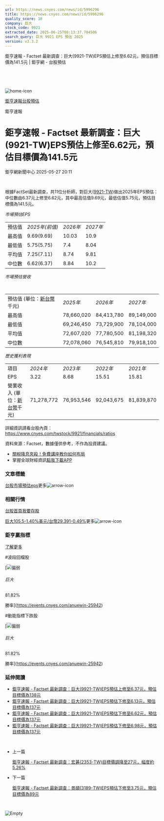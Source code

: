 ```yaml
---
url: https://news.cnyes.com/news/id/5996296
title: https://news.cnyes.com/news/id/5996296
quality_score: 10
company: 巨大
stock_code: 9921
extracted_date: 2025-06-25T08:13:37.784506
search_query: 巨大 9921 EPS 預估 2025
version: v3.3.2
---
```


鉅亨速報 - Factset 最新調查：巨大(9921-TW)EPS預估上修至6.62元，預估目標價為141.5元 | 鉅亨網 - 台股預估

‌

‌

![home-icon](/assets/icons/breadCrumb/symbol-icon-home.svg)

[鉅亨速報](/news/cat/anue_live)[台股預估](/news/cat/tw_forecast)

鉅亨速報

# 鉅亨速報 - Factset 最新調查：巨大(9921-TW)EPS預估上修至6.62元，預估目標價為141.5元

鉅亨網新聞中心 2025-05-27 20:11

‌

根據FactSet最新調查，共11位分析師，對巨大([9921-TW](https://www.cnyes.com/twstock/9921))做出2025年EPS預估：中位數由6.37元上修至6.62元，其中最高估值9.69元，最低估值5.75元，預估目標價為141.5元。

*市場預估EPS*

|  |  |  |  |
| --- | --- | --- | --- |
| 預估值 | *2025年(前值)* | *2026年* | *2027年* |
| 最高值 | 9.69(9.69) | 10.03 | 10.9 |
| 最低值 | 5.75(5.75) | 7.4 | 8.04 |
| 平均值 | 7.25(7.11) | 8.74 | 9.81 |
| 中位數 | 6.62(6.37) | 8.84 | 10.2 |

*市場預估營收*

‌

|  |  |  |  |
| --- | --- | --- | --- |
| 預估值 (單位：[新台幣](https://invest.cnyes.com/forex/detail/usdtwd)千元) | *2025年* | *2026年* | *2027年* |
| 最高值 | 78,660,020 | 84,413,780 | 89,149,000 |
| 最低值 | 69,246,450 | 73,729,900 | 78,104,000 |
| 平均值 | 72,607,020 | 77,780,500 | 81,198,320 |
| 中位數 | 72,078,060 | 76,545,810 | 79,918,100 |

*歷史獲利表現*

|  |  |  |  |  |
| --- | --- | --- | --- | --- |
| 項目 | *2024年* | *2023年* | *2022年* | *2021年* |
| EPS | 3.22 | 8.68 | 15.51 | 15.81 |
| 營業收入 (單位：[新台幣](https://invest.cnyes.com/forex/detail/usdtwd)千元) | 71,278,772 | 76,953,546 | 92,043,675 | 81,839,870 |

詳細資訊請看台股內頁：  
<https://www.cnyes.com/twstock/9921/financials/ratios>

資料來源：Factset，數據僅供參考，不作為投資建議。

* [關稅降息夾殺！免費講座教你如何布局](https://www.rsc.com.tw/Cnyes_RSC/SeminarBooking2025InvestmentOutlook.aspx?utm_source=anue&utm_medium=usstocks_end)
* 掌握全球財經資訊[點我下載APP](http://www.cnyes.com/app/?utm_source=mweb&utm_medium=HamMenuBanner&utm_campaign=fixed&utm_content=entr)

### 文章標籤

[台股](https://news.cnyes.com/tag/台股 "台股")[市場預估](https://news.cnyes.com/tag/市場預估 "市場預估")[eps](https://news.cnyes.com/tag/eps "eps")更多![arrow-icon](/assets/icons/arrows/arrow-down.svg)

### 相關行情

[台股首頁](https://www.cnyes.com/twstock)[我要存股](https://supr.link/8OHaU)

[巨大105.5-1.40%](https://www.cnyes.com/twstock/9921)[美元/台幣29.391-0.49%](https://invest.cnyes.com/forex/detail/USDTWD)更多![arrow-icon](/assets/icons/arrows/arrow-down.svg)

### 鉅亨贏指標

[了解更多](https://events.cnyes.com/anuewin-25942)

#波段回檔股

[![偏弱](/assets/icons/win-indicator/short.svg)

###### 巨大

81.82%

勝率](https://events.cnyes.com/anuewin-25942)

#動能指標下跌股

[![偏弱](/assets/icons/win-indicator/short.svg)

###### 巨大

81.82%

勝率](https://events.cnyes.com/anuewin-25942)

### 延伸閱讀

* [鉅亨速報 - Factset 最新調查：巨大(9921-TW)EPS預估上修至6.37元，預估目標價為138元](/news/id/5993478)
* [鉅亨速報 - Factset 最新調查：巨大(9921-TW)EPS預估下修至6.13元，預估目標價為137元](/news/id/5990454)
* [鉅亨速報 - Factset 最新調查：巨大(9921-TW)EPS預估下修至6.62元，預估目標價為137元](/news/id/5987740)
* [鉅亨速報 - Factset 最新調查：巨大(9921-TW)EPS預估下修至6.98元，預估目標價為137元](/news/id/5983198)

‌

* 上一篇

  [鉅亨速報 - Factset 最新調查：﻿宏碁(2353-TW)目標價調降至27元，幅度約5.26%](/news/id/5997134)
* 下一篇

  [鉅亨速報 - Factset 最新調查：景碩(3189-TW)EPS預估下修至3.75元，預估目標價為89元](/news/id/5996128)

‌

![Empty](/assets/icons/skeleton/empty-image.svg)

‌
